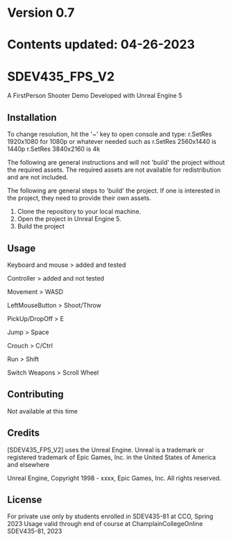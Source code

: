 # Version 0.7 
# Contents updated: 04-26-2023

# SDEV435_FPS_V2
A FirstPerson Shooter Demo
Developed with Unreal Engine 5

## Installation
To change resolution, hit the '~' key to open console and type:
r.SetRes 1920x1080        for 1080p or whatever needed such as 
r.SetRes 2560x1440        is 1440p
r.SetRes 3840x2160        is 4k

The following are general instructions and will not 'build' the project without
the required assets. The required assets are not available for redistribution and are not included. 

The following are general steps to 'build' the project.
If one is interested in the project, they need to provide their own assets. 
1. Clone the repository to your local machine.
2. Open the project in Unreal Engine 5.
3. Build the project 

## Usage 
Keyboard and mouse > added and tested 

Controller         > added and not tested               

Movement           > WASD 

LeftMouseButton    > Shoot/Throw 

PickUp/DropOff     > E

Jump               > Space

Crouch             > C/Ctrl

Run                > Shift

Switch Weapons     > Scroll Wheel

## Contributing
Not available at this time

## Credits
[SDEV435_FPS_V2] uses the Unreal Engine. Unreal is a trademark or registered trademark of Epic Games, Inc. in the United States of America and elsewhere

Unreal Engine, Copyright 1998 - xxxx, Epic Games, Inc. All rights reserved.


## License
For private use only by students enrolled in SDEV435-81 at CCO, Spring 2023
Usage valid through end of course at ChamplainCollegeOnline SDEV435-81, 2023

